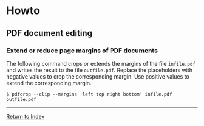 # Howto

## PDF document editing

### Extend or reduce page margins of PDF documents

The following command crops or extends the margins of the file `infile.pdf` and writes the result to the file `outfile.pdf`. Replace the placeholders with negative values to crop the corresponding margin. Use positive values to extend the corresponding margin.

```console
$ pdfcrop --clip --margins 'left top right bottom' infile.pdf outfile.pdf
```

---
[Return to Index](../README.md)
